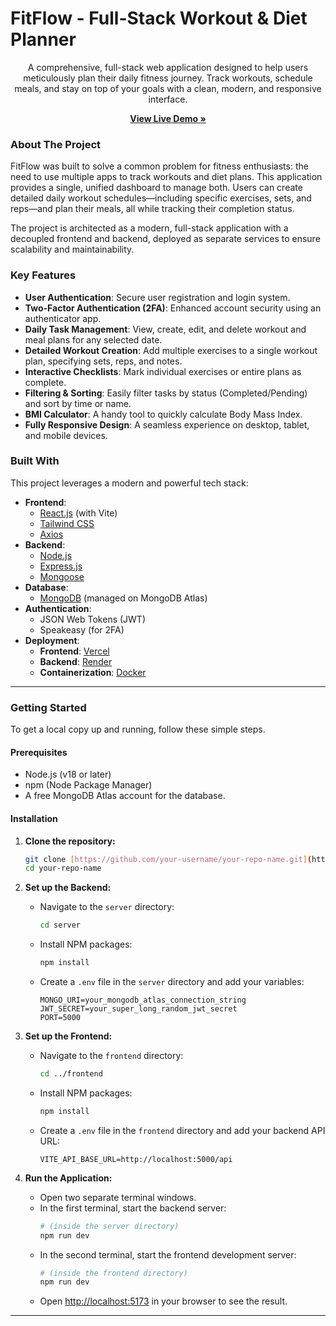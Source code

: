 # FitFlow - Full-Stack Workout & Diet Planner

<p align="center">
  A comprehensive, full-stack web application designed to help users meticulously plan their daily fitness journey. Track workouts, schedule meals, and stay on top of your goals with a clean, modern, and responsive interface.
</p>

<p align="center">
  <a href="https://fit-track-fitness-management-web-ap.vercel.app/"><strong>View Live Demo »</strong></a>
</p>



### About The Project

FitFlow was built to solve a common problem for fitness enthusiasts: the need to use multiple apps to track workouts and diet plans. This application provides a single, unified dashboard to manage both. Users can create detailed daily workout schedules—including specific exercises, sets, and reps—and plan their meals, all while tracking their completion status.

The project is architected as a modern, full-stack application with a decoupled frontend and backend, deployed as separate services to ensure scalability and maintainability.

### Key Features

* **User Authentication**: Secure user registration and login system.
* **Two-Factor Authentication (2FA)**: Enhanced account security using an authenticator app.
* **Daily Task Management**: View, create, edit, and delete workout and meal plans for any selected date.
* **Detailed Workout Creation**: Add multiple exercises to a single workout plan, specifying sets, reps, and notes.
* **Interactive Checklists**: Mark individual exercises or entire plans as complete.
* **Filtering & Sorting**: Easily filter tasks by status (Completed/Pending) and sort by time or name.
* **BMI Calculator**: A handy tool to quickly calculate Body Mass Index.
* **Fully Responsive Design**: A seamless experience on desktop, tablet, and mobile devices.

### Built With

This project leverages a modern and powerful tech stack:

* **Frontend**:
    * [React.js](https://reactjs.org/) (with Vite)
    * [Tailwind CSS](https://tailwindcss.com/)
    * [Axios](https://axios-http.com/)
* **Backend**:
    * [Node.js](https://nodejs.org/)
    * [Express.js](https://expressjs.com/)
    * [Mongoose](https://mongoosejs.com/)
* **Database**:
    * [MongoDB](https://www.mongodb.com/) (managed on MongoDB Atlas)
* **Authentication**:
    * JSON Web Tokens (JWT)
    * Speakeasy (for 2FA)
* **Deployment**:
    * **Frontend**: [Vercel](https://vercel.com/)
    * **Backend**: [Render](https://render.com/)
    * **Containerization**: [Docker](https://www.docker.com/)

---

### Getting Started

To get a local copy up and running, follow these simple steps.

#### Prerequisites

* Node.js (v18 or later)
* npm (Node Package Manager)
* A free MongoDB Atlas account for the database.

#### Installation

1.  **Clone the repository:**
    ```sh
    git clone [https://github.com/your-username/your-repo-name.git](https://github.com/your-username/your-repo-name.git)
    cd your-repo-name
    ```

2.  **Set up the Backend:**
    * Navigate to the `server` directory:
        ```sh
        cd server
        ```
    * Install NPM packages:
        ```sh
        npm install
        ```
    * Create a `.env` file in the `server` directory and add your variables:
        ```env
        MONGO_URI=your_mongodb_atlas_connection_string
        JWT_SECRET=your_super_long_random_jwt_secret
        PORT=5000
        ```

3.  **Set up the Frontend:**
    * Navigate to the `frontend` directory:
        ```sh
        cd ../frontend
        ```
    * Install NPM packages:
        ```sh
        npm install
        ```
    * Create a `.env` file in the `frontend` directory and add your backend API URL:
        ```env
        VITE_API_BASE_URL=http://localhost:5000/api
        ```

4.  **Run the Application:**
    * Open two separate terminal windows.
    * In the first terminal, start the backend server:
        ```sh
        # (inside the server directory)
        npm run dev
        ```
    * In the second terminal, start the frontend development server:
        ```sh
        # (inside the frontend directory)
        npm run dev
        ```
    * Open [http://localhost:5173](http://localhost:5173) in your browser to see the result.

---


